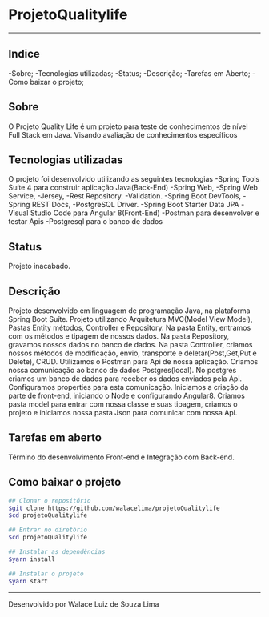 # ProjetoQualitylife

---

## Indice

-Sobre;
-Tecnologias utilizadas;
-Status;
-Descrição;
-Tarefas em Aberto;
-Como baixar o projeto;

## Sobre

O Projeto Quality Life é um projeto para teste de conhecimentos de nível Full Stack em Java. Visando avaliação de conhecimentos específicos

## Tecnologias utilizadas

O projeto foi desenvolvido utilizando as seguintes tecnologias
-Spring Tools Suíte 4 para construir aplicação Java(Back-End)
-Spring Web,
-Spring Web Service,
-Jersey,
-Rest Repository.
-Validation.
-Spring Boot DevTools,
-Spring REST Docs,
-PostgreSQL Driver.
-Spring Boot Starter Data JPA
-Visual Studio Code para Angular 8(Front-End)
-Postman para desenvolver e testar Apis
-Postgresql para o banco de dados

## Status

Projeto inacabado.

## Descrição

Projeto desenvolvido em linguagem de programação Java, na plataforma Spring Boot Suíte.
Projeto utilizando Arquitetura MVC(Model View Model), Pastas Entity métodos, Controller e Repository.
Na pasta Entity, entramos com os métodos e tipagem de nossos dados.
Na pasta Repository, gravamos nossos dados no banco de dados.
Na pasta Controller, criamos nossos métodos de modificação, envio, transporte e deletar(Post,Get,Put e Delete), CRUD.
Utilizamos o Postman para Api de nossa aplicação. Criamos nossa comunicação ao banco de dados Postgres(local).
No postgres criamos um banco de dados para receber os dados enviados pela Api.
Configuramos properties para esta comunicação.
Iniciamos a criação da parte de front-end, iniciando o Node e configurando Angular8.
Criamos pasta model para entrar com nossa classe e suas tipagem, criamos o projeto e iniciamos nossa pasta Json para comunicar com nossa Api.

## Tarefas em aberto

Término do desenvolvimento Front-end e Integração com Back-end.

## Como baixar o projeto

```bash
## Clonar o repositório
$git clone https://github.com/walacelima/projetoQualitylife
$cd projetoQualitylife

## Entrar no diretório
$cd projetoQualitylife

## Instalar as dependências
$yarn install

## Instalar o projeto
$yarn start
```

---

Desenvolvido por Walace Luiz de Souza Lima
